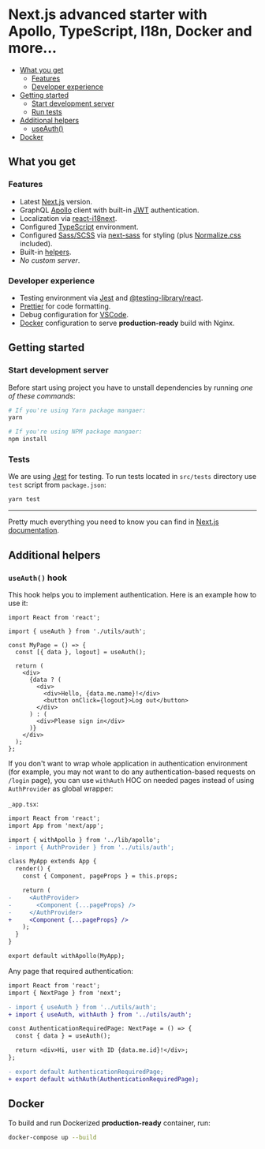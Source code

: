 # Next.js advanced starter with Apollo, TypeScript, I18n, Docker and more...

- [What you get](#what-you-get)
  - [Features](#features)
  - [Developer experience](#developer-experience)
- [Getting started](#getting-started)
  - [Start development server](#start-development-server)
  - [Run tests](#run-tests)
- [Additional helpers](#additional-helpers)
  - [useAuth()](#useauth-hook)
- [Docker](#docker)

## What you get

### Features

- Latest [Next.js](https://nextjs.org/) version.
- GraphQL [Apollo](https://www.apollographql.com/docs/react/essentials/get-started/) client with built-in [JWT](https://jwt.io/) authentication.
- Localization via [react-i18next](https://react.i18next.com/).
- Configured [TypeScript](https://www.typescriptlang.org/) environment.
- Configured [Sass/SCSS](https://sass-lang.com/) via [next-sass](https://github.com/zeit/next-plugins/tree/master/packages/next-sass) for styling (plus [Normalize.css](https://necolas.github.io/normalize.css/) included).
- Built-in [helpers](#additional-helpers).
- _No custom server_.

### Developer experience

- Testing environment via [Jest](https://jestjs.io/) and [@testing-library/react](https://testing-library.com/docs/react-testing-library/intro).
- [Prettier](https://prettier.io/) for code formatting.
- Debug configuration for [VSCode](https://code.visualstudio.com/).
- [Docker](https://www.docker.com/) configuration to serve **production-ready** build with Nginx.

## Getting started

### Start development server

Before start using project you have to unstall dependencies by running _one of these commands_:

```bash
# If you're using Yarn package mangaer:
yarn

# If you're using NPM package mangaer:
npm install
```

### Tests

We are using [Jest](https://jestjs.io/) for testing. To run tests located in `src/tests` directory use `test` script from `package.json`:

```bash
yarn test
```

---

Pretty much everything you need to know you can find in [Next.js documentation](https://nextjs.org/docs).

## Additional helpers

### `useAuth()` hook

This hook helps you to implement authentication. Here is an example how to use it:

```tsx
import React from 'react';

import { useAuth } from './utils/auth';

const MyPage = () => {
  const [{ data }, logout] = useAuth();

  return (
    <div>
      {data ? (
        <div>
          <div>Hello, {data.me.name}!</div>
          <button onClick={logout}>Log out</button>
        </div>
      ) : (
        <div>Please sign in</div>
      )}
    </div>
  );
};
```

If you don't want to wrap whole application in authentication environment (for example, you may not want to do any authentication-based requests on `/login` page), you can use `withAuth` HOC on needed pages instead of using `AuthProvider` as global wrapper:

`_app.tsx`:

```diff
import React from 'react';
import App from 'next/app';

import { withApollo } from '../lib/apollo';
- import { AuthProvider } from '../utils/auth';

class MyApp extends App {
  render() {
    const { Component, pageProps } = this.props;

    return (
-     <AuthProvider>
-       <Component {...pageProps} />
-     </AuthProvider>
+     <Component {...pageProps} />
    );
  }
}

export default withApollo(MyApp);
```

Any page that required authentication:

```diff
import React from 'react';
import { NextPage } from 'next';

- import { useAuth } from '../utils/auth';
+ import { useAuth, withAuth } from '../utils/auth';

const AuthenticationRequiredPage: NextPage = () => {
  const { data } = useAuth();

  return <div>Hi, user with ID {data.me.id}!</div>;
};

- export default AuthenticationRequiredPage;
+ export default withAuth(AuthenticationRequiredPage);
```

## Docker

To build and run Dockerized **production-ready** container, run:

```bash
docker-compose up --build
```

